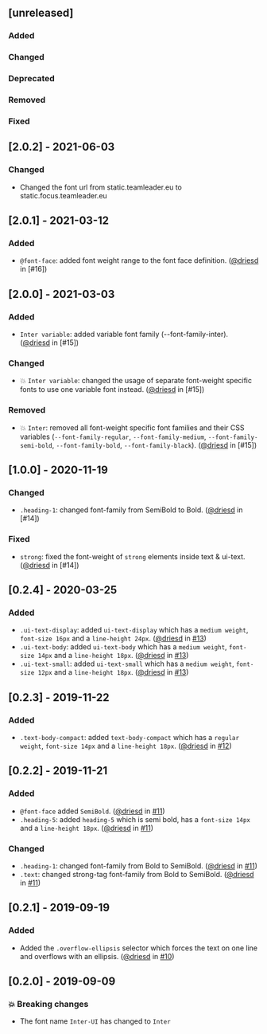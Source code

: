 ## [unreleased]

### Added

### Changed

### Deprecated

### Removed

### Fixed

## [2.0.2] - 2021-06-03

### Changed

- Changed the font url from static.teamleader.eu to static.focus.teamleader.eu

## [2.0.1] - 2021-03-12

### Added

- `@font-face`: added font weight range to the font face definition. ([@driesd](https://github.com/driesd) in [#16])

## [2.0.0] - 2021-03-03

### Added

- `Inter variable`: added variable font family (--font-family-inter). ([@driesd](https://github.com/driesd) in [#15])

### Changed

- :boom: `Inter variable`: changed the usage of separate font-weight specific fonts to use one variable font instead. ([@driesd](https://github.com/driesd) in [#15])

### Removed

-  :boom: `Inter`: removed all font-weight specific font families and their CSS variables (`--font-family-regular`, `--font-family-medium`, `--font-family-semi-bold`, `--font-family-bold`, `--font-family-black`). ([@driesd](https://github.com/driesd) in [#15])

## [1.0.0] - 2020-11-19

### Changed

- `.heading-1`: changed font-family from SemiBold to Bold. ([@driesd](https://github.com/driesd) in [#14])

### Fixed

- `strong`: fixed the font-weight of `strong` elements inside text & ui-text. ([@driesd](https://github.com/driesd) in [#14])

## [0.2.4] - 2020-03-25

### Added

- `.ui-text-display`: added `ui-text-display` which has a `medium weight`, `font-size 16px` and a `line-height 24px`. ([@driesd](https://github.com/driesd) in [#13](https://github.com/teamleadercrm/ui-typography/pull/13))
- `.ui-text-body`: added `ui-text-body` which has a `medium weight`, `font-size 14px` and a `line-height 18px`. ([@driesd](https://github.com/driesd) in [#13](https://github.com/teamleadercrm/ui-typography/pull/13))
- `.ui-text-small`: added `ui-text-small` which has a `medium weight`, `font-size 12px` and a `line-height 18px`. ([@driesd](https://github.com/driesd) in [#13](https://github.com/teamleadercrm/ui-typography/pull/13))

## [0.2.3] - 2019-11-22

### Added

- `.text-body-compact`: added `text-body-compact` which has a `regular weight`, `font-size 14px` and a `line-height 18px`. ([@driesd](https://github.com/driesd) in [#12](https://github.com/teamleadercrm/ui-typography/pull/12))

## [0.2.2] - 2019-11-21

### Added

- `@font-face` added `SemiBold`. ([@driesd](https://github.com/driesd) in [#11](https://github.com/teamleadercrm/ui-typography/pull/11))
- `.heading-5`: added `heading-5` which is semi bold, has a `font-size 14px` and a `line-height 18px`. ([@driesd](https://github.com/driesd) in [#11](https://github.com/teamleadercrm/ui-typography/pull/11))

### Changed

- `.heading-1`: changed font-family from Bold to SemiBold. ([@driesd](https://github.com/driesd) in [#11](https://github.com/teamleadercrm/ui-typography/pull/11))
- `.text`: changed strong-tag font-family from Bold to SemiBold. ([@driesd](https://github.com/driesd) in [#11](https://github.com/teamleadercrm/ui-typography/pull/11))

## [0.2.1] - 2019-09-19

### Added

- Added the `.overflow-ellipsis` selector which forces the text on one line and overflows with an ellipsis.  ([@driesd](https://github.com/driesd) in [#10](https://github.com/teamleadercrm/ui-typography/pull/10))

## [0.2.0] - 2019-09-09

### :boom: Breaking changes

- The font name `Inter-UI` has changed to `Inter`
